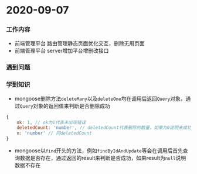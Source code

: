 # 2020-09-07

### 工作内容

+ 前端管理平台 路由管理静态页面优化交互，删除无用页面
+ 前端管理平台 server增加平台增删改接口

### 遇到问题

### 学到知识

+ mongoose删除方法`deleteMany`以及`deleteOne`均在调用后返回`Query`对象，通过`Query`对象的返回值来判断是否删除成功
```js
{
    ok: 1, // ok为1代表未出现错误
    deletedCount: 'number', // deletedCount代表删除的数量，如果为0说明未成功删除，也许是查询条件不正确导致
    n: 'number' // 同deletedCount
}
```

+ mongoose以`find`开头的方法，例如`findByIdAndUpdate`等会在调用后首先查询数据是否存在，通过返回的result来判断是否成功，如果result为`null`说明数据不存在
